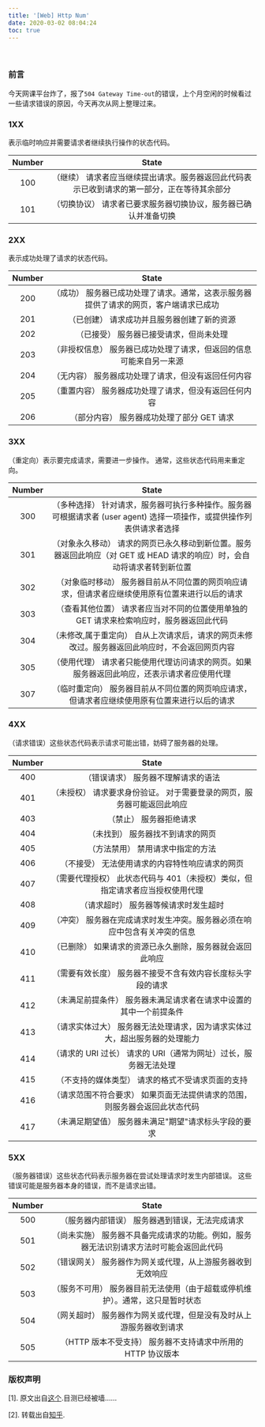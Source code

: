 ```yaml
---
title: '[Web] Http Num'
date: 2020-03-02 08:04:24
toc: true
---
```




<br/>

### 前言

今天网课平台炸了，报了`504 Gateway Time-out`的错误，上个月空闲的时候看过一些请求错误的原因，今天再次从网上整理过来。

### 1XX

表示临时响应并需要请求者继续执行操作的状态代码。

| Number | State |
| :------: | :-----: |
|    100    |  （继续） 请求者应当继续提出请求。服务器返回此代码表示已收到请求的第一部分，正在等待其余部分     |
|101|（切换协议） 请求者已要求服务器切换协议，服务器已确认并准备切换|

### 2XX

表示成功处理了请求的状态代码。

| Number | State |
| :------: | :-----: |
|    200    | （成功） 服务器已成功处理了请求。通常，这表示服务器提供了请求的网页，客户端请求已成功 |
|    201    |   （已创建） 请求成功并且服务器创建了新的资源    |
|   202     |    （已接受） 服务器已接受请求，但尚未处理   |
|    203    |   （非授权信息） 服务器已成功处理了请求，但返回的信息可能来自另一来源    |
|   204     |   （无内容） 服务器成功处理了请求，但没有返回任何内容    |
|    205    |   （重置内容） 服务器成功处理了请求，但没有返回任何内容    |
|    206    |   （部分内容） 服务器成功处理了部分 GET 请求    |


### 3XX

（重定向）表示要完成请求，需要进一步操作。 通常，这些状态代码用来重定向。

| Number | State |
| :------: | :-----: |
|   300     |    （多种选择） 针对请求，服务器可执行多种操作。服务器可根据请求者 (user agent) 选择一项操作，或提供操作列表供请求者选择   |
|   301     |   （对象永久移动） 请求的网页已永久移动到新位置。服务器返回此响应（对 GET 或 HEAD 请求的响应）时，会自动将请求者转到新位置  |
|    302    |   （对象临时移动） 服务器目前从不同位置的网页响应请求，但请求者应继续使用原有位置来进行以后的请求  |
|    303    |   （查看其他位置） 请求者应当对不同的位置使用单独的 GET 请求来检索响应时，服务器返回此代码    |
|    304    |   （未修改,属于重定向） 自从上次请求后，请求的网页未修改过。服务器返回此响应时，不会返回网页内容   |
|   305     |   （使用代理） 请求者只能使用代理访问请求的网页。如果服务器返回此响应，还表示请求者应使用代理    |
|    307    |    （临时重定向） 服务器目前从不同位置的网页响应请求，但请求者应继续使用原有位置来进行以后的请求   |

### 4XX
（请求错误）这些状态代码表示请求可能出错，妨碍了服务器的处理。

| Number | State |
| :------: | :-----: |
|   400     |    （错误请求） 服务器不理解请求的语法   |
|    401    |   （未授权） 请求要求身份验证。 对于需要登录的网页，服务器可能返回此响应    |
|    403    |   （禁止） 服务器拒绝请求    |
|   404     |    （未找到） 服务器找不到请求的网页   |
|    405    |   （方法禁用） 禁用请求中指定的方法    |
|    406    |    （不接受） 无法使用请求的内容特性响应请求的网页   |
|    407    |   （需要代理授权） 此状态代码与 401（未授权）类似，但指定请求者应当授权使用代理    |
|    408    |   （请求超时） 服务器等候请求时发生超时    |
|    409    |   （冲突） 服务器在完成请求时发生冲突。服务器必须在响应中包含有关冲突的信息    |
|    410    |   （已删除） 如果请求的资源已永久删除，服务器就会返回此响应    |
|    411    |    （需要有效长度） 服务器不接受不含有效内容长度标头字段的请求   |
|   412     |   （未满足前提条件） 服务器未满足请求者在请求中设置的其中一个前提条件    |
|    413    |   （请求实体过大） 服务器无法处理请求，因为请求实体过大，超出服务器的处理能力    |
|    414    |  （请求的 URI 过长） 请求的 URI（通常为网址）过长，服务器无法处理     |
|   415     |  （不支持的媒体类型） 请求的格式不受请求页面的支持     |
|    416    |   （请求范围不符合要求） 如果页面无法提供请求的范围，则服务器会返回此状态代码    |
|    417    |   （未满足期望值） 服务器未满足"期望"请求标头字段的要求    |

### 5XX
（服务器错误）这些状态代码表示服务器在尝试处理请求时发生内部错误。 这些错误可能是服务器本身的错误，而不是请求出错。


| Number | State |
| :------: | :-----: |
|    500    |   （服务器内部错误） 服务器遇到错误，无法完成请求    |
|    501    |   （尚未实施） 服务器不具备完成请求的功能。例如，服务器无法识别请求方法时可能会返回此代码    |
|    502    |   （错误网关） 服务器作为网关或代理，从上游服务器收到无效响应    |
|    503    |   （服务不可用） 服务器目前无法使用（由于超载或停机维护）。通常，这只是暂时状态    |
|    504    |   （网关超时） 服务器作为网关或代理，但是没有及时从上游服务器收到请求    |
|    505    |    （HTTP 版本不受支持） 服务器不支持请求中所用的 HTTP 协议版本   |


### 版权声明
[1]. 原文出自[这个](http://www.seorv.com/bbs/forum.php?mod=viewthread&tid=4929&archiver=1).目测已经被墙……

[2]. 转载出自[知乎](https://zhuanlan.zhihu.com/p/31674574).